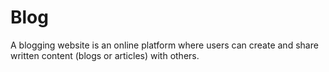 # Blog
A blogging website is an online platform where users can create and share written content (blogs or articles) with others.
